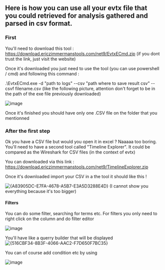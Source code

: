## Here is how you can use all your evtx file that you could retrieved for analysis gathered and parsed in csv format.

### First
You'll need to download this tool : https://download.ericzimmermanstools.com/net9/EvtxECmd.zip (if you dont trust the link, just visit the website)

Once it's downloaded you just need to use the tool (you can use powershell / cmd) and following this command : 

.\EvtxECmd.exe -d "path to logs" --csv "path where to save result csv" --csvf filename.csv (like the following picture, attention don't forget to be in the path of the exe file previously downloaded)

![image](https://github.com/user-attachments/assets/d2980720-5e01-4a17-9bb2-369d488fac2c)

Once it's finished you should have only one .CSV file on the folder that you mentionned

### After the first step

Ok you have a CSV file but would you open it in excel ? Naaaaa too boring. You'll need to have a second tool called "Timeline Explorer". It could be compared as the Wireshark for CSV files (in the context of evtx) 

You can downloaded via this link : https://download.ericzimmermanstools.com/net9/TimelineExplorer.zip

Once it's downloaded import your CSV in a the tool it should like this !

![{A83905DC-E7FA-4678-A5B7-E3A5D3288E4D}](https://github.com/user-attachments/assets/af2f40da-278b-4413-898e-f0f2b55ecbdb)
(I cannot show you everything because it's too bigger)

#### Filters

You can do some filter, searching for terms etc. For filters you only need to right click on the column and do filter editor

![image](https://github.com/user-attachments/assets/5ec37254-4c31-4b93-bdd0-b64ed51ee91e)

You'll have like a querry builder that will be displayed 
![{516CBF34-8B3F-4066-AAC2-F7D650F7BC35}](https://github.com/user-attachments/assets/96113116-6112-4528-a121-1a16811793d5)

You can of course add condition etc by using

![image](https://github.com/user-attachments/assets/6bc6bbd3-7850-4b99-8d1c-221f8e01f315)
